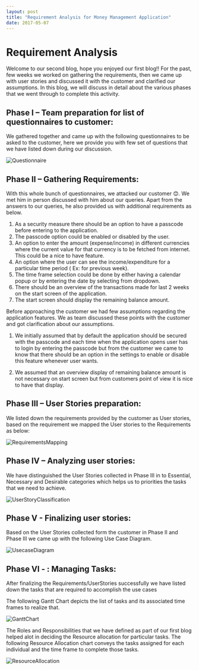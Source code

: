 ```yaml
---
layout: post
title: "Requirement Analysis for Money Management Application"
date: 2017-05-07
---
```


# Requirement Analysis

Welcome to our second blog, hope you enjoyed our first blog!!    For the past, few weeks we worked on gathering the requirements, then we came up with user stories and discussed it with the customer and clarified our assumptions. In this blog, we will discuss in detail about the various phases that we went through to complete this activity.

## Phase I – Team preparation for list of questionnaires to customer:

We gathered together and came up with the following questionnaires to be asked to the customer, here we provide you with few set of questions that we have listed down during our discussion.

![Questionnaire]({{site.baseurl}}/images/Questionnaire.png "Questionnaire")

## Phase II – Gathering Requirements:

With this whole bunch of questionnaires, we attacked our customer :blush:. We met him in person discussed with him about our queries. Apart from the answers to our queries, he also provided us with additional requirements as below.

1. As a security measure there should be an option to have a passcode before entering to the application.
2. The passcode option could be enabled or disabled by the user.
3. An option to enter the amount (expense/income) in different currencies where the current value for that currency is to be fetched from internet. This could be a nice to have feature.
4. An option where the user can see the income/expenditure for a particular time period ( Ex: for previous week).
5. The time frame selection could be done by either having a calendar popup or by entering the date by selecting from dropdown.
6. There should be an overview of the transactions made for last 2 weeks on the start screen of the application.
7. The start screen should display the remaining balance amount.

Before approaching the customer we had few assumptions regarding the application features. We as team discussed these points with the customer and got clarification about our assumptions.

1. We initially assumed that by default the application should be secured with the passcode and each time when the application opens user has to login by entering the passcode but from the customer we came to know that there should be an option in the settings to enable or disable this feature whenever user wants.

2. We assumed that an overview display of remaining balance amount is not necessary on start screen but from customers point of view it is nice to have that display.


## Phase III – User Stories preparation:

We listed down the requirements provided by the customer as User stories, based on the requirement we mapped the User stories to the Requirements as below:

![RequirementsMapping]({{site.baseurl}}/images/RequirementsMapping.png "ReqquirementsMapping")


## Phase IV – Analyzing user stories:

We have distinguished the User Stories collected in Phase III in to Essential, Necessary and Desirable categories which helps us to priorities the tasks that we need to achieve. 

![UserStoryClassification]({{site.baseurl}}/images/UserStoryClassification.png "UserStoryClassification")


## Phase V - Finalizing user stories: 

Based on the User Stories collected form the customer  in Phase II and Phase III we came up  with the following Use Case Diagram.
	

![UsecaseDiagram]({{site.baseurl}}/images/UsecaseDiagram.png "UsecaseDiagram")

## Phase VI - : Managing Tasks:
After finalizing the Requirements/UserStories successfully we have listed down the tasks that are required to accomplish the use cases

The following Gantt Chart depicts the list of tasks and its associated time frames to realize that.

![GanttChart]({{site.baseurl}}/images/GanttChart.png "GanttChart")

The Roles and Responsibilities that we have defined as part of our first blog helped alot in deciding the Resource allocation for particular tasks.
The following Resource Allocation chart conveys the tasks assigned for each individual and the time frame to complete those tasks.

![ResourceAllocation]({{site.baseurl}}/images/ResourcesChart.png "ResourceAllocation")

